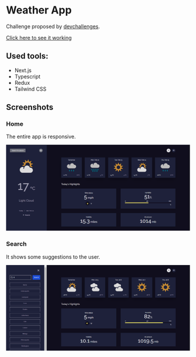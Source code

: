 # Weather App

Challenge proposed by [devchallenges](https://devchallenges.io).

[Click here to see it working](https://weather-app-devchallenges.vercel.app/)

## Used tools:

- Next.js
- Typescript
- Redux
- Tailwind CSS

## Screenshots
### Home
The entire app is responsive.

![Weather App Home](/public/screenshots/home-madrid.png)

### Search
It shows some suggestions to the user.

![Weather App Search Form](/public/screenshots/search-suggestions.png)